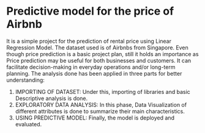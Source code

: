 # Predictive model for the price of Airbnb
It is a simple project for the prediction of rental price using Linear Regression Model. The dataset used is of Airbnbs from Singapore.
Even though price prediction is a basic project plan, still it holds an importance as Price prediction may be useful for both businesses and customers. It can facilitate decision-making in everyday operations and/or long-term planning.
The analysis done has been applied in three parts for better understanding: 

   1) IMPORTING OF DATASET:
      Under this, importing of libraries and basic Descriptive analysis is done.
   2) EXPLORATORY DATA ANALYSIS:
      In this phase, Data Visualization of different attributes is done to summarize their main characteristics.
   3) USING PREDICTIVE MODEL:
     Finally, the model is deployed and evaluated.
